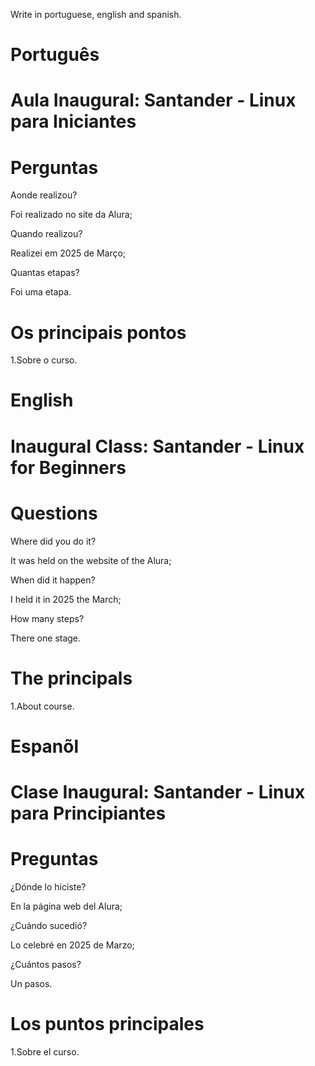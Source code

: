 Write in portuguese, english and spanish.

# Português 

# Aula Inaugural: Santander - Linux para Iniciantes


# Perguntas

Aonde realizou?

Foi realizado no site da Alura;

Quando realizou?

Realizei em 2025 de Março;

Quantas etapas?

Foi uma etapa.


# Os principais pontos

1.Sobre  o  curso.

# English


# Inaugural Class: Santander - Linux for Beginners


# Questions

Where did you do it?

It was held on the website of the Alura;

When did it happen?

I held it in 2025 the March;

How many steps?

There one stage.

# The principals

1.About course.


# Espanõl

# Clase Inaugural: Santander - Linux para Principiantes

# Preguntas

¿Dónde lo hiciste?

En la página web del Alura;

¿Cuándo sucedió?

Lo celebré en 2025 de Marzo;

¿Cuántos pasos?

Un pasos.

# Los puntos principales

1.Sobre el curso.

